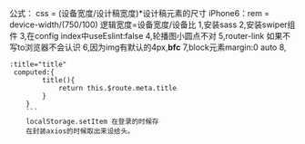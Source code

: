 公式：
css = (设备宽度/设计稿宽度)*设计稿元素的尺寸
iPhone6：rem = device-width/(750/100)
逻辑宽度=设备宽度/设备比
1,安装sass
2,安装swiper组件
3,在config index中useEslint:false
4,轮播图小圆点不对
5,router-link 如果不写to浏览器不会认识
6,因为img有默认的4px,**bfc**
7,block元素margin:0 auto
8,
``` 
:title="title" 
 computed:{
        title(){
            return this.$route.meta.title
        }
    }
    ``` 
    localStorage.setItem 在登录的时候存
    在封装axios的时候取出来设给头。

